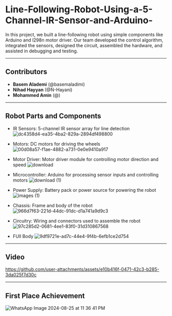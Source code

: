 # Line-Following-Robot-Using-a-5-Channel-IR-Sensor-and-Arduino-
In this project, we built a line-following robot using simple components like Arduino and  l298n motor driver. Our team developed the control algorithm, integrated the sensors, designed the circuit, assembled the hardware, and assisted in debugging and testing.
________________________________________________________________________________________________
## Contributors

- **Basem Alademi** (@basemaladimi)
- **Nihad Hayyan** (@N-Hayani) 
- **Mohammed Amin** (@)

________________________________________________________________________________________________
## Robot Parts and Components

- IR Sensors: 5-channel IR sensor array for line detection
  ![dc4358d4-ea35-4ba2-829a-2894df498800](https://github.com/user-attachments/assets/d3c258d3-7903-4b82-83ef-66a47aab9f0d)

  

- Motors: DC motors for driving the wheels
  ![00d08a57-f1ae-4882-a731-0e0e9410a917](https://github.com/user-attachments/assets/a9832221-2f1a-46d5-9e36-b901d72e828a)

  

- Motor Driver: Motor driver module for controlling motor direction and speed
  ![download](https://github.com/user-attachments/assets/c2b1ff4b-e6cd-40c3-bafb-2dda9e3c291f)

  

- Microcontroller: Arduino for processing sensor inputs and controlling motors
  ![download (1)](https://github.com/user-attachments/assets/2b7229be-e506-4eb8-a8d4-5eaa45a35c8c)

  

- Power Supply: Battery pack or power source for powering the robot
  ![images (1)](https://github.com/user-attachments/assets/2e4c0865-3702-481a-8488-f19c2b83865c)

  

- Chassis: Frame and body of the robot
  ![966d7f63-221d-44dc-91dc-d1a741a9d9c3](https://github.com/user-attachments/assets/84306e6d-bcea-46f3-a80d-e71952843e26)

  

- Circuitry: Wiring and connectors used to assemble the robot
  ![97c285d2-0681-4ee1-83f0-31d310867568](https://github.com/user-attachments/assets/68237dd7-2fb0-4d97-8c51-fe2553d93cc1)

  

- FUll Body
  ![9df9721e-ad7c-44e4-9f4b-6efb1ce2d754](https://github.com/user-attachments/assets/83aaa9fe-1972-4269-be61-6b0f4d402f5d)

  
__________________________________________________________________________________________________
## Video


https://github.com/user-attachments/assets/e10b416f-0471-42c3-b285-3da025f7d30c





__________________________________________________________________________________________________

## First Place Achievement

![WhatsApp Image 2024-08-25 at 11 36 41 PM](https://github.com/user-attachments/assets/5589f97e-b49e-412a-9ea0-9585edb9da2d)

